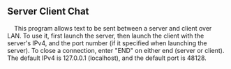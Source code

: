 ## Server Client Chat

<p>&nbsp &nbsp This program allows text to be sent between a server and client over LAN. To use it, first launch the server, then launch the client with the server's IPv4, and the port number (if it specified when launching the server). To close a connection, enter "END" on either end (server or client). The default IPv4 is 127.0.0.1 (localhost), and the default port is 48128.</p>
